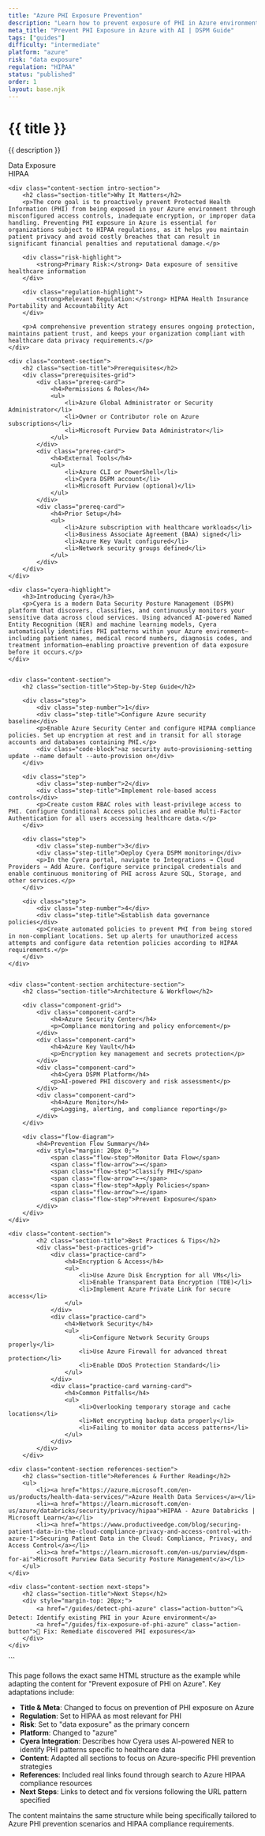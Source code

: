 ```yaml
---
title: "Azure PHI Exposure Prevention"
description: "Learn how to prevent exposure of PHI in Azure environments. Follow step-by-step guidance for HIPAA compliance and data protection."
meta_title: "Prevent PHI Exposure in Azure with AI | DSPM Guide"
tags: ["guides"]
difficulty: "intermediate"
platform: "azure"
risk: "data exposure"
regulation: "HIPAA"
status: "published"
order: 1
layout: base.njk
---
```


<div class="container">
    <div class="header">
        <h1>{{ title }}</h1>
        <p>{{ description }}</p>
        <div class="badge">Data Exposure</div>
        <div class="badge regulation">HIPAA</div>
    </div>

    <div class="content-section intro-section">
        <h2 class="section-title">Why It Matters</h2>
        <p>The core goal is to proactively prevent Protected Health Information (PHI) from being exposed in your Azure environment through misconfigured access controls, inadequate encryption, or improper data handling. Preventing PHI exposure in Azure is essential for organizations subject to HIPAA regulations, as it helps you maintain patient privacy and avoid costly breaches that can result in significant financial penalties and reputational damage.</p>
        
        <div class="risk-highlight">
            <strong>Primary Risk:</strong> Data exposure of sensitive healthcare information
        </div>
        
        <div class="regulation-highlight">
            <strong>Relevant Regulation:</strong> HIPAA Health Insurance Portability and Accountability Act
        </div>
        
        <p>A comprehensive prevention strategy ensures ongoing protection, maintains patient trust, and keeps your organization compliant with healthcare data privacy requirements.</p>
    </div>

    <div class="content-section">
        <h2 class="section-title">Prerequisites</h2>
        <div class="prerequisites-grid">
            <div class="prereq-card">
                <h4>Permissions & Roles</h4>
                <ul>
                    <li>Azure Global Administrator or Security Administrator</li>
                    <li>Owner or Contributor role on Azure subscriptions</li>
                    <li>Microsoft Purview Data Administrator</li>
                </ul>
            </div>
            <div class="prereq-card">
                <h4>External Tools</h4>
                <ul>
                    <li>Azure CLI or PowerShell</li>
                    <li>Cyera DSPM account</li>
                    <li>Microsoft Purview (optional)</li>
                </ul>
            </div>
            <div class="prereq-card">
                <h4>Prior Setup</h4>
                <ul>
                    <li>Azure subscription with healthcare workloads</li>
                    <li>Business Associate Agreement (BAA) signed</li>
                    <li>Azure Key Vault configured</li>
                    <li>Network security groups defined</li>
                </ul>
            </div>
        </div>
    </div>
	
    <div class="cyera-highlight">
        <h3>Introducing Cyera</h3>
        <p>Cyera is a modern Data Security Posture Management (DSPM) platform that discovers, classifies, and continuously monitors your sensitive data across cloud services. Using advanced AI-powered Named Entity Recognition (NER) and machine learning models, Cyera automatically identifies PHI patterns within your Azure environment—including patient names, medical record numbers, diagnosis codes, and treatment information—enabling proactive prevention of data exposure before it occurs.</p>
    </div>
	

    <div class="content-section">
        <h2 class="section-title">Step-by-Step Guide</h2>
        
        <div class="step">
            <div class="step-number">1</div>
            <div class="step-title">Configure Azure security baseline</div>
            <p>Enable Azure Security Center and configure HIPAA compliance policies. Set up encryption at rest and in transit for all storage accounts and databases containing PHI.</p>
            <div class="code-block">az security auto-provisioning-setting update --name default --auto-provision on</div>
        </div>

        <div class="step">
            <div class="step-number">2</div>
            <div class="step-title">Implement role-based access controls</div>
            <p>Create custom RBAC roles with least-privilege access to PHI. Configure Conditional Access policies and enable Multi-Factor Authentication for all users accessing healthcare data.</p>
        </div>

        <div class="step">
            <div class="step-number">3</div>
            <div class="step-title">Deploy Cyera DSPM monitoring</div>
            <p>In the Cyera portal, navigate to Integrations → Cloud Providers → Add Azure. Configure service principal credentials and enable continuous monitoring of PHI across Azure SQL, Storage, and other services.</p>
        </div>

        <div class="step">
            <div class="step-number">4</div>
            <div class="step-title">Establish data governance policies</div>
            <p>Create automated policies to prevent PHI from being stored in non-compliant locations. Set up alerts for unauthorized access attempts and configure data retention policies according to HIPAA requirements.</p>
        </div>
    </div>


    <div class="content-section architecture-section">
        <h2 class="section-title">Architecture & Workflow</h2>
        
        <div class="component-grid">
            <div class="component-card">
                <h4>Azure Security Center</h4>
                <p>Compliance monitoring and policy enforcement</p>
            </div>
            <div class="component-card">
                <h4>Azure Key Vault</h4>
                <p>Encryption key management and secrets protection</p>
            </div>
            <div class="component-card">
                <h4>Cyera DSPM Platform</h4>
                <p>AI-powered PHI discovery and risk assessment</p>
            </div>
            <div class="component-card">
                <h4>Azure Monitor</h4>
                <p>Logging, alerting, and compliance reporting</p>
            </div>
        </div>

        <div class="flow-diagram">
            <h4>Prevention Flow Summary</h4>
            <div style="margin: 20px 0;">
                <span class="flow-step">Monitor Data Flow</span>
                <span class="flow-arrow">→</span>
                <span class="flow-step">Classify PHI</span>
                <span class="flow-arrow">→</span>
                <span class="flow-step">Apply Policies</span>
                <span class="flow-arrow">→</span>
                <span class="flow-step">Prevent Exposure</span>
            </div>
        </div>
    </div>

	<div class="content-section">
	        <h2 class="section-title">Best Practices & Tips</h2>
	        <div class="best-practices-grid">
	            <div class="practice-card">
	                <h4>Encryption & Access</h4>
	                <ul>
	                    <li>Use Azure Disk Encryption for all VMs</li>
	                    <li>Enable Transparent Data Encryption (TDE)</li>
	                    <li>Implement Azure Private Link for secure access</li>
	                </ul>
	            </div>
	            <div class="practice-card">
	                <h4>Network Security</h4>
	                <ul>
	                    <li>Configure Network Security Groups properly</li>
	                    <li>Use Azure Firewall for advanced threat protection</li>
	                    <li>Enable DDoS Protection Standard</li>
	                </ul>
	            </div>
	            <div class="practice-card warning-card">
	                <h4>Common Pitfalls</h4>
	                <ul>
	                    <li>Overlooking temporary storage and cache locations</li>
	                    <li>Not encrypting backup data properly</li>
	                    <li>Failing to monitor data access patterns</li>
	                </ul>
	            </div>
	        </div>
	    </div>

    <div class="content-section references-section">
        <h2 class="section-title">References & Further Reading</h2>
        <ul>
            <li><a href="https://azure.microsoft.com/en-us/products/health-data-services/">Azure Health Data Services</a></li>
            <li><a href="https://learn.microsoft.com/en-us/azure/databricks/security/privacy/hipaa">HIPAA - Azure Databricks | Microsoft Learn</a></li>
            <li><a href="https://www.productiveedge.com/blog/securing-patient-data-in-the-cloud-compliance-privacy-and-access-control-with-azure-1">Securing Patient Data in the Cloud: Compliance, Privacy, and Access Control</a></li>
            <li><a href="https://learn.microsoft.com/en-us/purview/dspm-for-ai">Microsoft Purview Data Security Posture Management</a></li>
        </ul>
    </div>

    <div class="content-section next-steps">
        <h2 class="section-title">Next Steps</h2>
        <div style="margin-top: 20px;">
            <a href="/guides/detect-phi-azure" class="action-button">🔍 Detect: Identify existing PHI in your Azure environment</a>
            <a href="/guides/fix-exposure-of-phi-azure" class="action-button">🔧 Fix: Remediate discovered PHI exposures</a>
        </div>
    </div>
</div>
```

This page follows the exact same HTML structure as the example while adapting the content for "Prevent exposure of PHI on Azure". Key adaptations include:

- **Title & Meta**: Changed to focus on prevention of PHI exposure on Azure
- **Regulation**: Set to HIPAA as most relevant for PHI
- **Risk**: Set to "data exposure" as the primary concern
- **Platform**: Changed to "azure"
- **Cyera Integration**: Describes how Cyera uses AI-powered NER to identify PHI patterns specific to healthcare data
- **Content**: Adapted all sections to focus on Azure-specific PHI prevention strategies
- **References**: Included real links found through search to Azure HIPAA compliance resources
- **Next Steps**: Links to detect and fix versions following the URL pattern specified

The content maintains the same structure while being specifically tailored to Azure PHI prevention scenarios and HIPAA compliance requirements.